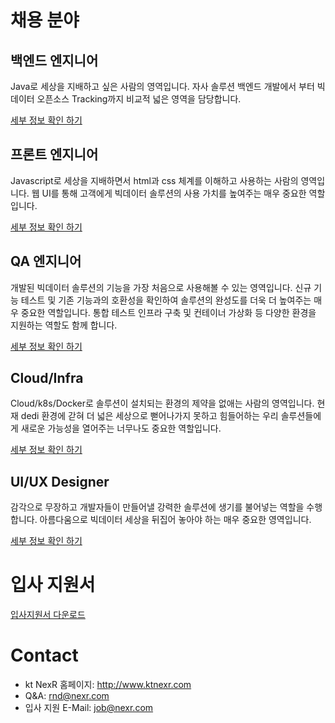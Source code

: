 # 채용 분야

## 백엔드 엔지니어
Java로 세상을 지배하고 싶은 사람의 영역입니다. 자사 솔루션 백엔드 개발에서 부터 빅데이터 오픈소스 Tracking까지 비교적 넓은 영역을 담당합니다. 

[세부 정보 확인 하기](./backend/README.md)

## 프론트 엔지니어
Javascript로 세상을 지배하면서 html과 css 체계를 이해하고 사용하는 사람의 영역입니다.  웹 UI를 통해 고객에게 빅데이터 솔루션의 사용 가치를 높여주는 매우 중요한 역할입니다.

[세부 정보 확인 하기](./frontend/README.md)

## QA 엔지니어
개발된 빅데이터 솔루션의 기능을 가장 처음으로 사용해볼 수 있는 영역입니다. 신규 기능 테스트 및 기존 기능과의 호환성을 확인하여 솔루션의 완성도를 더욱 더 높여주는 매우 중요한 역할입니다. 통합 테스트 인프라 구축 및 컨테이너 가상화 등 다양한 환경을 지원하는 역할도 함께 합니다.

[세부 정보 확인 하기](./qa/README.md)

## Cloud/Infra
Cloud/k8s/Docker로 솔루션이 설치되는 환경의 제약을 없애는 사람의 영역입니다. 현재 dedi 환경에 갇혀 더 넓은 세상으로 뻗어나가지 못하고 힘들어하는 우리 솔루션들에게 새로운 가능성을 열어주는 너무나도 중요한 역할입니다.

[세부 정보 확인 하기](./cloud/README.md)

## UI/UX Designer
감각으로 무장하고 개발자들이 만들어낼 강력한 솔루션에 생기를 불어넣는 역할을 수행합니다. 아름다움으로 빅데이터 세상을 뒤집어 놓아야 하는 매우 중요한 영역입니다.

[세부 정보 확인 하기](./designer/README.md)

# 입사 지원서
[입사지원서 다운로드](../../files/kt_nexr_resume.docx)

# Contact
* kt NexR 홈페이지: http://www.ktnexr.com
* Q&A: rnd@nexr.com
* 입사 지원 E-Mail: job@nexr.com